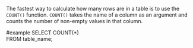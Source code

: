 The fastest way to calculate how many rows are in a table  is to use the `COUNT()` function. 
`COUNT()` takes the name of a column as an argument and counts the number of non-empty values in that column. 

#example 
	SELECT COUNT(\*\)  
	FROM table_name;

